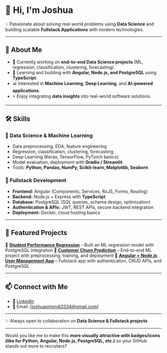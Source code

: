 

# 👋 Hi, I'm Joshua

💡 Passionate about solving real-world problems using **Data Science** and building scalable **Fullstack Applications** with modern technologies.

---

## 🚀 About Me

* 🔭 Currently working on **end-to-end Data Science projects** (ML, regression, classification, clustering, forecasting).
* 🌱 Learning and building with **Angular, Node.js, and PostgreSQL** using **TypeScript**.
* 📊 Interested in **Machine Learning**, **Deep Learning**, and **AI-powered applications**.
* ⚡ Enjoy integrating **data insights** into real-world software solutions.

---

## 🛠️ Skills

### 🔹 Data Science & Machine Learning

* Data preprocessing, EDA, feature engineering
* Regression, classification, clustering, forecasting
* Deep Learning (Keras, TensorFlow, PyTorch basics)
* Model evaluation, deployment with **Gradio / Streamlit**
* Tools: **Python, Pandas, NumPy, Scikit-learn, Matplotlib, Seaborn**

### 🔹 Fullstack Development

* **Frontend:** Angular (Components, Services, RxJS, Forms, Routing)
* **Backend:** Node.js + Express with **TypeScript**
* **Database:** PostgreSQL (SQL queries, schema design, optimization)
* **Authentication & APIs:** JWT, REST APIs, secure backend integration
* **Deployment:** Docker, cloud hosting basics

---

## 📂 Featured Projects

🔹 **[Student Performance Regression](#)** – Built an ML regression model with PostgreSQL integration
🔹 **[Customer Churn Prediction](#)** – End-to-end ML project with preprocessing, training, and deployment
🔹 **[Angular + Node.js User Management App](#)** – Fullstack app with authentication, CRUD APIs, and PostgreSQL

---

## 📫 Connect with Me

* 💼 [LinkedIn](www.linkedin.com/in/joshomondi)
* 📧 Email: [joshuaomondi3334@gmail.com]
---

✨ Always open to collaboration on **Data Science & Fullstack projects**

---

Would you like me to make this **more visually attractive with badges/icons (like for Python, Angular, Node.js, PostgreSQL, etc.)** so your GitHub stands out more to recruiters?
